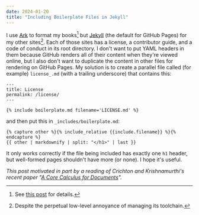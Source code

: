 ```yaml
---
date: 2024-01-20
title: "Including Boilerplate Files in Jekyll"
---
```


I use [Ark][ark] to format my books[^1]
but [Jekyll][jekyll] (the default for GitHub Pages) for my other sites[^2].
Each of those sites has a license,
a contributor guide,
and a code of conduct in its root directory.
I don't want to put YAML headers in them
because GitHub renders all of their content when they're viewed online,
but I also don't want to duplicate the content in other files
for rendering on GitHub Pages.
My solution is to create a parallel file called (for example) `license_.md`
(with a trailing underscore)
that contains this:

```
---
title: License
permalink: /license/
---

{% include boilerplate.md filename='LICENSE.md' %}
```

and then put this in `_includes/boilerplate.md`:

```
{% capture other %}{% include_relative {{include.filename}} %}{% endcapture %}
{{ other | markdownify | split: "</h1>" | last }}
```

It only works correctly if the file being included has exactly one `h1` header,
but well-formed pages shouldn't have more (or none).
I hope it's useful.

*This post motivated in part by a reading of Crichton and Krishnamurthi's recent paper "[A Core Calculus for Documents][paper]".*

[^1]: See [this post][building] for details.
[^2]: Despite the perpetual low-level annoyance of managing its toolchain.

[ark]: https://www.dmulholl.com/docs/ark/main/
[building]: https://third-bit.com/2023/03/12/building-a-book/
[jekyll]: https://jekyllrb.com/
[paper]: https://arxiv.org/abs/2310.04368
